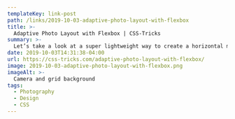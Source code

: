 ```yaml
---
templateKey: link-post
path: /links/2019-10-03-adaptive-photo-layout-with-flexbox
title: >-
  Adaptive Photo Layout with Flexbox | CSS-Tricks
summary: >-
  Let’s take a look at a super lightweight way to create a horizontal masonry effect for a set of arbitrarily-sized photos. Throw any set of photos at it, and they will line up edge-to-edge with no gaps anywhere.
date: 2019-10-03T14:31:38-04:00
url: https://css-tricks.com/adaptive-photo-layout-with-flexbox/
image: 2019-10-03-adaptive-photo-layout-with-flexbox.png
imageAlt: >-
  Camera and grid background
tags:
  - Photography
  - Design
  - CSS
---
```

